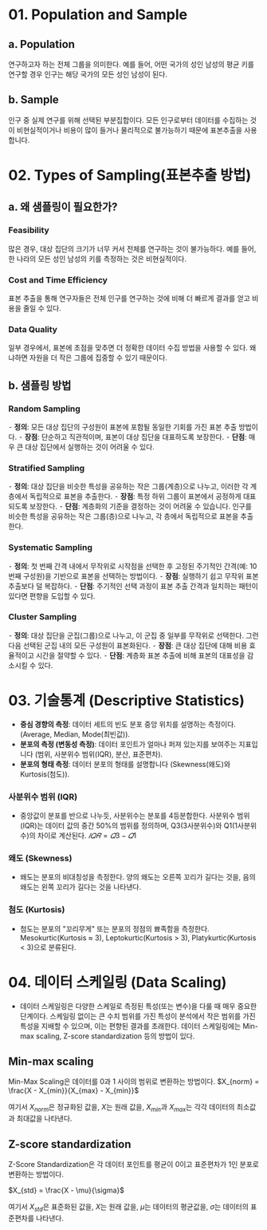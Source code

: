 
# 01. Population and Sample
## a. Population
연구하고자 하는 전체 그룹을 의미한다. 예를 들어, 어떤 국가의 성인 남성의 평균 키를 연구할 경우 인구는 해당 국가의 모든 성인 남성이 된다.
## b. Sample
인구 중 실제 연구를 위해 선택된 부분집합이다. 모든 인구로부터 데이터를 수집하는 것이 비현실적이거나 비용이 많이 들거나 물리적으로 불가능하기 때문에 표본추출을 사용합니다.

# 02. Types of Sampling(표본추출 방법)
## a. 왜 샘플링이 필요한가?
### Feasibility
많은 경우, 대상 집단의 크기가 너무 커서 전체를 연구하는 것이 불가능하다. 예를 들어, 한 나라의 모든 성인 남성의 키를 측정하는 것은 비현실적이다.
### Cost and Time Efficiency
표본 추출을 통해 연구자들은 전체 인구를 연구하는 것에 비해 더 빠르게 결과를 얻고 비용을 줄일 수 있다.
### Data Quality
일부 경우에서, 표본에 초점을 맞추면 더 정확한 데이터 수집 방법을 사용할 수 있다. 왜냐하면 자원을 더 작은 그룹에 집중할 수 있기 때문이다.

## b. 샘플링 방법

### Random Sampling
⁃ **정의**: 모든 대상 집단의 구성원이 표본에 포함될 동일한 기회를 가진 표본 추출 방법이다.
⁃ **장점**: 단순하고 직관적이며, 표본이 대상 집단을 대표하도록 보장한다.
⁃ **단점**: 매우 큰 대상 집단에서 실행하는 것이 어려울 수 있다.

### Stratified Sampling
⁃ **정의**: 대상 집단을 비슷한 특성을 공유하는 작은 그룹(계층)으로 나누고, 이러한 각 계층에서 독립적으로 표본을 추출한다.
⁃ **장점**: 특정 하위 그룹이 표본에서 공정하게 대표되도록 보장한다.
⁃ **단점**: 계층화의 기준을 결정하는 것이 어려울 수 있습니다.
인구를 비슷한 특성을 공유하는 작은 그룹(층)으로 나누고, 각 층에서 독립적으로 표본을 추출한다.
### Systematic Sampling
⁃ **정의**: 첫 번째 간격 내에서 무작위로 시작점을 선택한 후 고정된 주기적인 간격(예: 10번째 구성원)을 기반으로 표본을 선택하는 방법이다.
⁃ **장점**: 실행하기 쉽고 무작위 표본 추출보다 덜 복잡하다.
⁃ **단점**: 주기적인 선택 과정이 표본 추출 간격과 일치하는 패턴이 있다면 편향을 도입할 수 있다.
### Cluster Sampling
⁃ **정의**: 대상 집단을 군집(그룹)으로 나누고, 이 군집 중 일부를 무작위로 선택한다. 그런 다음 선택된 군집 내의 모든 구성원이 표본화된다.
⁃ **장점**: 큰 대상 집단에 대해 비용 효율적이고 시간을 절약할 수 있다.
⁃ **단점**: 계층화 표본 추출에 비해 표본의 대표성을 감소시킬 수 있다.

# 03. 기술통계 (Descriptive Statistics)
- **중심 경향의 측정**: 데이터 세트의 빈도 분포 중앙 위치를 설명하는 측정이다. (Average, Median, Mode(최빈값)).
- **분포의 측정 (변동성 측정)**: 데이터 포인트가 얼마나 퍼져 있는지를 보여주는 지표입니다 (범위, 사분위수 범위(IQR), 분산, 표준편차).
- **분포의 형태 측정**: 데이터 분포의 형태를 설명합니다 (Skewness(왜도)와 Kurtosis(첨도)).

### 사분위수 범위 (IQR)
- 중앙값이 분포를 반으로 나누듯, 사분위수는 분포를 4등분합한다. 사분위수 범위(IQR)는 데이터 값의 중간 50%의 범위를 정의하며, Q3(3사분위수)와 Q1(1사분위수)의 차이로 계산된다.
$𝐼𝑄𝑅 = 𝑄3 − 𝑄1$

### 왜도 (Skewness)
- 왜도는 분포의 비대칭성을 측정한다. 양의 왜도는 오른쪽 꼬리가 길다는 것을, 음의 왜도는 왼쪽 꼬리가 길다는 것을 나타낸다.

### 첨도 (Kurtosis)
- 첨도는 분포의 "꼬리무게" 또는 분포의 정점의 뾰족함을 측정한다. Mesokurtic(Kurtosis ≈ 3), Leptokurtic(Kurtosis > 3), Platykurtic(Kurtosis < 3)으로 분류된다.

# 04. 데이터 스케일링 (Data Scaling)
- 데이터 스케일링은 다양한 스케일로 측정된 특성(또는 변수)을 다룰 때 매우 중요한 단계이다. 스케일링 없이는 큰 수치 범위를 가진 특성이 분석에서 작은 범위를 가진 특성을 지배할 수 있으며, 이는 편향된 결과를 초래한다. 데이터 스케일링에는 Min-max scaling, Z-score standardization 등의 방법이 있다.
## Min-max scaling
Min-Max Scaling은 데이터를 0과 1 사이의 범위로 변환하는 방법이다.
$X_{norm} = \frac{X - X_{min}}{X_{max} - X_{min}}$

여기서 $X_{norm}$은 정규화된 값을, $X$는 원래 값을, $X_{min}$과 $X_{max}$는 각각 데이터의 최소값과 최대값을 나타낸다.

## Z-score standardization
Z-Score Standardization은 각 데이터 포인트를 평균이 0이고 표준편차가 1인 분포로 변환하는 방법이다.

$X_{std} = \frac{X - \mu}{\sigma}$

여기서 $X_{std}$은 표준화된 값을, $X$는 원래 값을, $\mu$는 데이터의 평균값을, $\sigma$는 데이터의 표준편차를 나타낸다.